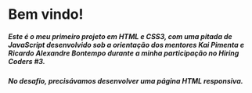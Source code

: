 # Bem vindo!

##### Este é o meu primeiro projeto em HTML e CSS3, com uma pitada de JavaScript desenvolvido sob a orientação dos mentores Kai Pimenta e Ricardo Alexandre Bontempo durante a minha participação no Hiring Coders #3. 

##### No desafio, precisávamos desenvolver uma página HTML responsiva.
